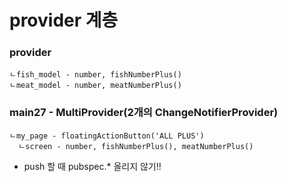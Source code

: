 # provider 계층

### provider
    ㄴfish_model - number, fishNumberPlus()
    ㄴmeat_model - number, meatNumberPlus()

### main27 - MultiProvider(2개의 ChangeNotifierProvider)
    ㄴmy_page - floatingActionButton('ALL PLUS')
      ㄴscreen - number, fishNumberPlus(), meatNumberPlus()

* push 할 때 pubspec.* 올리지 않기!!